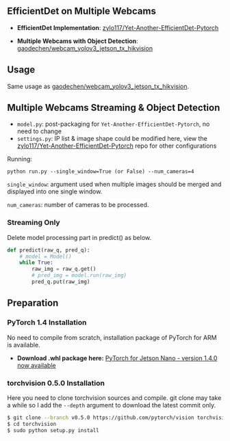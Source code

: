 ## EfficientDet on Multiple Webcams

* **EfficientDet Implementation**: [zylo117/Yet-Another-EfficientDet-Pytorch](https://github.com/zylo117/Yet-Another-EfficientDet-Pytorch)

* **Multiple Webcams with Object Detection**: [gaodechen/webcam_yolov3_jetson_tx_hikvision](https://github.com/gaodechen/webcam_yolov3_jetson_tx_hikvision)

## Usage

Same usage as [gaodechen/webcam_yolov3_jetson_tx_hikvision](https://github.com/gaodechen/webcam_yolov3_jetson_tx_hikvision).

## Multiple Webcams Streaming & Object Detection

- `model.py`: post-packaging for `Yet-Another-EfficientDet-Pytorch`, no need to change
- `settings.py`: IP list & image shape could be modified here, view the  [zylo117/Yet-Another-EfficientDet-Pytorch](https://github.com/zylo117/Yet-Another-EfficientDet-Pytorch) repo for other configurations

Running:

```
python run.py --single_window=True (or False) --num_cameras=4
```

`single_window`: argument used when multiple images should be merged and displayed into one single window.

`num_cameras`: number of cameras to be processed.

### Streaming Only

Delete model processing part in predict() as below.

```python
def predict(raw_q, pred_q):
    # model = Model()
    while True:
        raw_img = raw_q.get()
        # pred_img = model.run(raw_img)
        pred_q.put(raw_img)
```

## Preparation

### PyTorch 1.4 Installation

No need to compile from scratch, installation package of PyTorch for ARM is available.

- **Download .whl package here:** [PyTorch for Jetson Nano - version 1.4.0 now available](https://forums.developer.nvidia.com/t/pytorch-for-jetson-nano-version-1-4-0-now-available/72048)

### torchvision 0.5.0 Installation

Here you need to clone torchvision sources and compile. git clone may take a while so I add the `--depth` argument to download the latest commit only.

``` bash
$ git clone --branch v0.5.0 https://github.com/pytorch/vision torchvision --depth=1
$ cd torchvision
$ sudo python setup.py install
```
